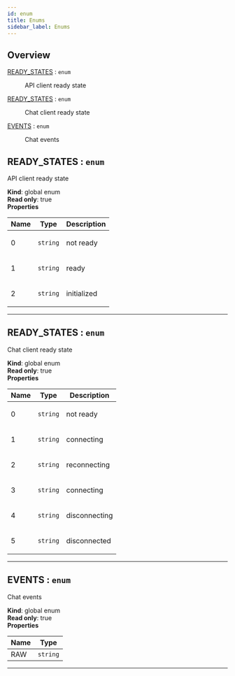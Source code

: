 ```yaml
---
id: enum
title: Enums
sidebar_label: Enums
---
```


## Overview

<dl>
<dt><a href="#READY_STATES">READY_STATES</a> : <code>enum</code></dt>
  <dd><p>API client ready state</p>
</dd>
  <dt><a href="#READY_STATES">READY_STATES</a> : <code>enum</code></dt>
  <dd><p>Chat client ready state</p>
</dd>
  <dt><a href="#EVENTS">EVENTS</a> : <code>enum</code></dt>
  <dd><p>Chat events</p>
</dd>
  </dl>

<a name="READY_STATES"></a>

## READY_STATES : <code>enum</code>
API client ready state

**Kind**: global enum  
**Read only**: true  
**Properties**

<table>
  <thead>
    <tr>
      <th>Name</th><th>Type</th><th>Description</th>
    </tr>
  </thead>
  <tbody>
<tr>
    <td>0</td><td><code>string</code></td><td><p>not ready</p>
</td>
    </tr><tr>
    <td>1</td><td><code>string</code></td><td><p>ready</p>
</td>
    </tr><tr>
    <td>2</td><td><code>string</code></td><td><p>initialized</p>
</td>
    </tr>  </tbody>
</table>


* * *

<a name="READY_STATES"></a>

## READY_STATES : <code>enum</code>
Chat client ready state

**Kind**: global enum  
**Read only**: true  
**Properties**

<table>
  <thead>
    <tr>
      <th>Name</th><th>Type</th><th>Description</th>
    </tr>
  </thead>
  <tbody>
<tr>
    <td>0</td><td><code>string</code></td><td><p>not ready</p>
</td>
    </tr><tr>
    <td>1</td><td><code>string</code></td><td><p>connecting</p>
</td>
    </tr><tr>
    <td>2</td><td><code>string</code></td><td><p>reconnecting</p>
</td>
    </tr><tr>
    <td>3</td><td><code>string</code></td><td><p>connecting</p>
</td>
    </tr><tr>
    <td>4</td><td><code>string</code></td><td><p>disconnecting</p>
</td>
    </tr><tr>
    <td>5</td><td><code>string</code></td><td><p>disconnected</p>
</td>
    </tr>  </tbody>
</table>


* * *

<a name="EVENTS"></a>

## EVENTS : <code>enum</code>
Chat events

**Kind**: global enum  
**Read only**: true  
**Properties**

<table>
  <thead>
    <tr>
      <th>Name</th><th>Type</th>
    </tr>
  </thead>
  <tbody>
<tr>
    <td>RAW</td><td><code>string</code></td>
    </tr>  </tbody>
</table>


* * *

